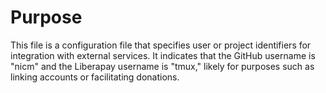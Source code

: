 # Purpose
This file is a configuration file that specifies user or project identifiers for integration with external services. It indicates that the GitHub username is "nicm" and the Liberapay username is "tmux," likely for purposes such as linking accounts or facilitating donations.
